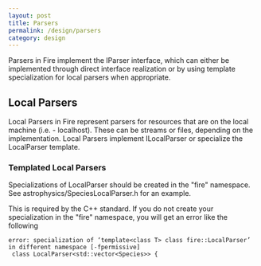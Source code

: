 ```yaml
---
layout: post
title: Parsers
permalink: /design/parsers
category: design
---
```


Parsers in Fire implement the IParser interface, which can either be implemented through direct interface realization or by using template specialization
for local parsers when appropriate.

## Local Parsers

Local Parsers in Fire represent parsers for resources that are on the local machine (i.e. - localhost). These can be streams or files, depending on the
implementation. Local Parsers implement ILocalParser or specialize the LocalParser<T> template.

### Templated Local Parsers

Specializations of LocalParser<T> should be created in the "fire" namespace. See astrophysics/SpeciesLocalParser.h for an example.

This is required by the C++ standard. If you do not create your specialization in the "fire" namespace, you will get an error like the following

```
error: specialization of ‘template<class T> class fire::LocalParser’ in different namespace [-fpermissive]
 class LocalParser<std::vector<Species>> {
```